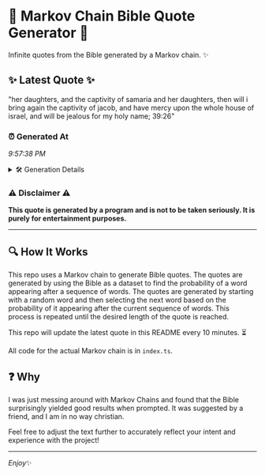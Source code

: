 # 📖 Markov Chain Bible Quote Generator 📖

Infinite quotes from the Bible generated by a Markov chain. ✨

## ✨ Latest Quote ✨
"her daughters, and the captivity of samaria and her daughters, then will i bring again the captivity of jacob, and have mercy upon the whole house of israel, and will be jealous for my holy name; 39:26"

### ⏰ Generated At
*9:57:38 PM*

<details>
    <summary>🛠️ Generation Details</summary>
    <p>
        <strong>🌱 Seed:</strong> her<br>
        <strong>🔄 Iterations:</strong> 36<br>
        <strong>📜 Context History:</strong><br>[ her ]: daughters,<br>[ her, daughters, ]: and<br>[ her, daughters,, and ]: the<br>[ her, daughters,, and, the ]: captivity<br>[ her, daughters,, and, the, captivity ]: of<br>[ her, daughters,, and, the, captivity, of ]: samaria<br>[ daughters,, and, the, captivity, of, samaria ]: and<br>[ and, the, captivity, of, samaria, and ]: her<br>[ the, captivity, of, samaria, and, her ]: daughters,<br>[ captivity, of, samaria, and, her, daughters, ]: then<br>[ of, samaria, and, her, daughters,, then ]: will<br>[ samaria, and, her, daughters,, then, will ]: i<br>[ and, her, daughters,, then, will, i ]: bring<br>[ her, daughters,, then, will, i, bring ]: again<br>[ daughters,, then, will, i, bring, again ]: the<br>[ then, will, i, bring, again, the ]: captivity<br>[ will, i, bring, again, the, captivity ]: of<br>[ i, bring, again, the, captivity, of ]: jacob,<br>[ bring, again, the, captivity, of, jacob, ]: and<br>[ again, the, captivity, of, jacob,, and ]: have<br>[ the, captivity, of, jacob,, and, have ]: mercy<br>[ captivity, of, jacob,, and, have, mercy ]: upon<br>[ of, jacob,, and, have, mercy, upon ]: the<br>[ jacob,, and, have, mercy, upon, the ]: whole<br>[ and, have, mercy, upon, the, whole ]: house<br>[ have, mercy, upon, the, whole, house ]: of<br>[ mercy, upon, the, whole, house, of ]: israel,<br>[ upon, the, whole, house, of, israel, ]: and<br>[ the, whole, house, of, israel,, and ]: will<br>[ whole, house, of, israel,, and, will ]: be<br>[ house, of, israel,, and, will, be ]: jealous<br>[ of, israel,, and, will, be, jealous ]: for<br>[ israel,, and, will, be, jealous, for ]: my<br>[ and, will, be, jealous, for, my ]: holy<br>[ will, be, jealous, for, my, holy ]: name;<br>[ be, jealous, for, my, holy, name; ]: 39:26<br>
    </p>
</details>

### ⚠️ Disclaimer ⚠️
**This quote is generated by a program and is not to be taken seriously. It is purely for entertainment purposes.**

---

## 🔍 How It Works

This repo uses a Markov chain to generate Bible quotes. The quotes are generated by using the Bible as a dataset to find the probability of a word appearing after a sequence of words. The quotes are generated by starting with a random word and then selecting the next word based on the probability of it appearing after the current sequence of words. This process is repeated until the desired length of the quote is reached.

This repo will update the latest quote in this README every 10 minutes. ⏳

All code for the actual Markov chain is in `index.ts`.

## ❓ Why

I was just messing around with Markov Chains and found that the Bible surprisingly yielded good results when prompted. 
It was suggested by a friend, and I am in no way christian.

Feel free to adjust the text further to accurately reflect your intent and experience with the project!

---

*Enjoy*✨
